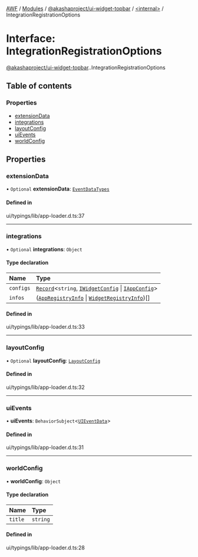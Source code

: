 [AWF](../README.md) / [Modules](../modules.md) / [@akashaproject/ui-widget-topbar](../modules/akashaproject_ui_widget_topbar.md) / [<internal\>](../modules/akashaproject_ui_widget_topbar._internal_.md) / IntegrationRegistrationOptions

# Interface: IntegrationRegistrationOptions

[@akashaproject/ui-widget-topbar](../modules/akashaproject_ui_widget_topbar.md).[<internal>](../modules/akashaproject_ui_widget_topbar._internal_.md).IntegrationRegistrationOptions

## Table of contents

### Properties

- [extensionData](akashaproject_ui_widget_topbar._internal_.IntegrationRegistrationOptions.md#extensiondata)
- [integrations](akashaproject_ui_widget_topbar._internal_.IntegrationRegistrationOptions.md#integrations)
- [layoutConfig](akashaproject_ui_widget_topbar._internal_.IntegrationRegistrationOptions.md#layoutconfig)
- [uiEvents](akashaproject_ui_widget_topbar._internal_.IntegrationRegistrationOptions.md#uievents)
- [worldConfig](akashaproject_ui_widget_topbar._internal_.IntegrationRegistrationOptions.md#worldconfig)

## Properties

### extensionData

• `Optional` **extensionData**: [`EventDataTypes`](../modules/akashaproject_ui_widget_topbar._internal_.md#eventdatatypes)

#### Defined in

ui/typings/lib/app-loader.d.ts:37

___

### integrations

• `Optional` **integrations**: `Object`

#### Type declaration

| Name | Type |
| :------ | :------ |
| `configs` | [`Record`](../modules/akashaproject_ui_widget_topbar._internal_.md#record)<`string`, [`IWidgetConfig`](akashaproject_ui_widget_topbar._internal_.IWidgetConfig.md) \| [`IAppConfig`](akashaproject_ui_widget_topbar._internal_.IAppConfig.md)\> |
| `infos` | ([`AppRegistryInfo`](akashaproject_ui_widget_topbar._internal_.AppRegistryInfo.md) \| [`WidgetRegistryInfo`](akashaproject_ui_widget_topbar._internal_.WidgetRegistryInfo.md))[] |

#### Defined in

ui/typings/lib/app-loader.d.ts:33

___

### layoutConfig

• `Optional` **layoutConfig**: [`LayoutConfig`](akashaproject_ui_widget_topbar._internal_.LayoutConfig.md)

#### Defined in

ui/typings/lib/app-loader.d.ts:32

___

### uiEvents

• **uiEvents**: `BehaviorSubject`<[`UIEventData`](akashaproject_ui_widget_topbar._internal_.UIEventData.md)\>

#### Defined in

ui/typings/lib/app-loader.d.ts:31

___

### worldConfig

• **worldConfig**: `Object`

#### Type declaration

| Name | Type |
| :------ | :------ |
| `title` | `string` |

#### Defined in

ui/typings/lib/app-loader.d.ts:28
